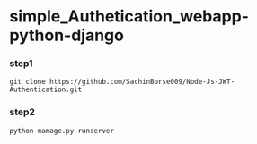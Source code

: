 # simple_Authetication_webapp-python-django

### step1
```
git clone https://github.com/SachinBorse009/Node-Js-JWT-Authentication.git
```

### step2
```
python mamage.py runserver
```

